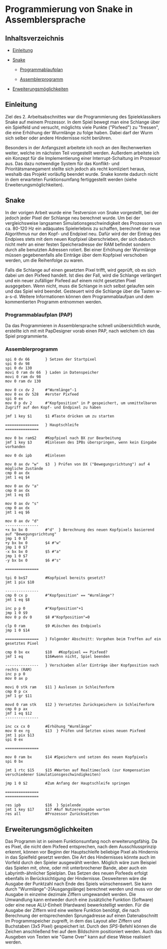 # Programmierung von Snake in Assemblersprache

## Inhaltsverzeichnis

- [Einleitung](#1)

- [Snake](#2)

  - [Programmablaufplan](#2.1)

  - [Assemblerprogramm](#2.2)

- [Erweiterungsmöglichkeiten](#3)

## Einleitung<a name="1"></a>

Ziel des 2. Arbeitsabschnittes war die Programmierung des Spieleklassikers Snake auf meinem Prozessor. In dem Spiel bewegt man eine Schlange über ein Spielfeld und versucht, möglichts viele Punkte ("Pixfeed") zu "fressen", die eine Erhöhung der Wurmlänge zu folge haben. Dabei darf der Wurm sich selber oder andere Hindernisse nicht berühren. 

Besonders in der Anfangszeit arbeitete ich noch an den Rechenwerken weiter, welche im nächsten Teil vorgestellt werden. Außerdem arbeitete ich ein Konzept für die Implementierung einer Interrupt-Schaltung im Prozessor aus. Das dazu notwendige System für das Konflikt- und Prioritätsmanegament stellte sich jedoch als recht komliziert heraus, weshalb das Projekt vorläufig beendet wurde. Snake konnte dadurch nicht in dem erwarteten Funktionsumfang fertiggestellt werden (siehe Erweiterungsmöglichkeiten).

## Snake<a name="2"></a>

In der vorigen Arbeit wurde eine Testversion von Snake vorgestellt, bei der jedoch jeder Pixel der Schlange neu berechnet wurde. Um bei der vergleichsweise langsamen Simulationsgeschwindigkeit des Prozessors von ca. 80-120 Hz ein adäquates Spielerlebnis zu schaffen, berechnet der neue Algorithmus nur den Kopf- und Endpixel neu. Dafür wird der der Eintrag des Endpixes stets mit dem neuen Kopfpixel überschrieben, der sich dadurch nicht mehr an einer festen Speicheradresse der RAM befindet sondern durch alle benutzten Adressen rotiert. Bei einer Erhöhung der Wurmlänge müssen gegebenenfalls alle Einträge über dem Kopfpixel verschoben werden, um die Reihenfolge zu waren. 

Falls die Schlange auf einen gesetzten Pixel trifft, wird geprüft, ob es sich dabei um den Pixfeed handelt. Ist dies der Fall, wird die Schlange verlängert und ein neuer zufälliger Pixfeed auf einem nicht gesetzten Pixel ausgegeben. Wenn nicht, muss die Schlange in sich selbst gelaufen sein und das Spiel wird beendet. Gesteuert wird die Schlange über die Tasten w-a-s-d. Weitere Informationen können dem Programmablaufpan und dem kommentierten Programm entnommen werden.  

### Programmablaufplan (PAP)<a name="2.1"></a>

Da das Programmieren in Assemblersprache schnell unübersichtlich wurde, erstellte ich mit mit PapDesigner vorab einen PAP, nach welchem ich das Spiel programmierte. 

### Assemblerprogramm<a name="2.2"></a>


```
spi 0 dv 66       } Setzen der Startpixel 
spi 0 dv 98
spi 0 dv 130
movi 0 ram dv 66  } Laden in Datenspeicher
movi 0 ram dv 98
mov 0 ram dv 130

mov 0 cx dv 2     #"Wurmlänge"-1
mov 0 ex dv 528   #erster Pixfeed
spi 0 ex
mov 0 p dv 2      #"Kopfposition" in P gespeichert, um unmittelbaren Zugriff auf den Kopf- und Endpixel zu haben

jmf 1 key $1      $1 #Taste drücken um zu starten

===============   } Hauptschleife
===============

mov 0 bx ram$2    #Kopfpixel nach BX zur Bearbeitung
jmf 1 key $3      #Einlesen des IPBs überspringen, wenn kein Eingabe vorhanden

mov 0 dx ipb      #Einlesen

mov 0 ax dv "w"   $3  } Prüfen von DX ("Bewegungsrichtung") auf 4 mögliche Zustände
cmp 0 ax dx
jmt 1 eq $4

mov 0 ax dv "a"
cmp 0 ax dx
jmt 1 eq $5

mov 0 ax dv "s"
cmp 0 ax dx
jmt 1 eq $6

mov 0 ax dv "d" 
---------------
+x bx bx 0        #"d"  } Berechnung des neuen Kopfpixels basierend auf "Bewegungsrichtung"
jmp 1 0 $7
+y bx bx 0        $4 #"w"
jmp 1 0 $7
-x bx bx 0        $5 #"a"
jmp 1 0 $7
-y bx bx 0        $6 #"s"

===============

tpi 0 bx$7        #Kopfpixel bereits gesetzt?
jmt 1 pix $10

---------------
cmp 0 cx p        #"Kopfposition" == "Wurmlänge"?
jmt 1 eq $8

inc p p 0         #"Kopfposition"+1
jmp 1 0 $9
mov 0 p dv 0      $8 #"Kopfposition"=0

clp 0 ram         $9 #Löschen des Endpixels
jmp 1 0 $14

===============   } Folgender Abschnitt: Vorgehen beim Treffen auf ein gesetztes Pixel

cmp 0 bx ex       $10	#Kopfpixel == Pixfeed?
jmf 1 eq          $16#wenn nicht, Spiel beenden

---------------   } Verschieben aller Einträge über Kopfposition nach rechts (RAM)
inc p p 0
mov 0 ax p

movi 0 stk ram    $11 } Auslesen in Schleifenform
cmp 0 p cx
jmf 1 gr $11

movd 0 ram stk    $12 } Versetztes Zurückspeichern in Schleifenform
cmp 0 p ax
jmf 1 eq $12
---------------

inc cx cx 0       #Erhöhung "Wurmlänge"
mov 0 ex rg       $13  } Prüfen und Setzten eines neuen Pixfeed
jmt 1 pix $13
spi 0 ex			

===============

mov 0 ram bx      $14 #Speichern und setzen des neuen Kopfpixels
spi 0 bx 

jmt 1 rtc $15     $15 #Warten auf Realtimeclock (zur Kompensation verschiedener Simulationsgeschwindigkeiten)

jmp 1 0 $2        #Zum Anfang der Hauptschleife springen

===============
===============

res ipb           $16  } Spielende
jmt 1 key $17     $17 #Auf Nutzereingabe warten
res all           #Prozessor Zurücksetzten
```

## Erweiterungsmöglichkeiten<a name="3"></a>

Das Programm ist in seinem Funktionsumfang noch erweiterungsfähig. Da es Pixel, die nicht dem Pixfeed entsprechen, nach dem Ausschlussprinzip erkennt, können vor Beginn der Hauptschleife beliebige Pixel als Hindernis in das Spielfeld gesetzt werden. Die Art des Hindernisses könnte auch im Vorfeld durch den Spieler ausgewählt werden. Möglich wäre zum Beispiel das Spielen mit, ohne, oder mit unterbrochener Bande, aber auch ein Labyrinth-ähnlicher Spielplan. Das Setzen des neuen Pixfeeds erfolgt ebenfalls in Berücksichtigung der Hindernisse.
Desweiteren wäre die Ausgabe der Punktzahl nach Ende des Spiels wünschenswert. Sie kann durch "Wurmlänge"-2(Ausgangslänge) berechnet werden und muss vor der Ausgabe in einzelne dezimale Ziffern umgewandelt werden. Die Umwandlung kann entweder durch eine zusätzliche Funktion (Software) oder eine neue ALU-Einheit (Hardware) bewerkstelligt werden. Für die Ausgabe der Ziffern wird eine weitere Funktion benötigt, die nach Berechnung der entsprechenden Sprungadresse auf einen Datenabschnitt im Programmspeicher zugreift, in dem das Layout aller Ziffern und Buchstaben (3x5 Pixel) gespeichert ist. Durch den *SPS*-Befehl können die Zeichen anschließend frei auf dem Bildschirm positioniert werden. Auch das Ausgeben von Texten wie "Game Over" kann auf diese Weise realisiert werden.

